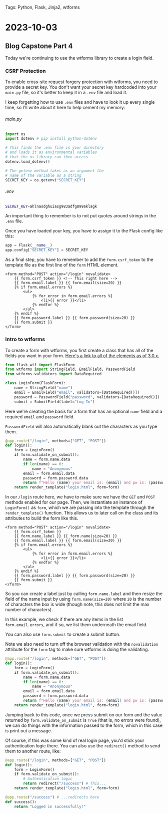 Tags: Python, Flask, Jinja2, wtforms

# 2023-10-03

## Blog Capstone Part 4

Today we're continuing to use the wtforms library to create a login field.

### CSRF Protection

To enable cross-site request forgery protection with wtforms, you need to provide a secret key. You don't want your secret key hardcoded into your `main.py` file, so it's better to keep it in a `.env` file and load it.

I keep forgetting how to use `.env` files and have to look it up every single time, so I'll write about it here to help cement my memory:

###### main.py

```python
import os
import dotenv # pip install python-dotenv

# This finds the .env file in your directory
# and loads it as environmental variables
# that the os library can then access
dotenv.load_dotenv()

# The getenv method takes as an argument the
# name of the variable as a string
SECRET_KEY = os.getenv("SECRET_KEY")
```

###### .env

```zsh
SECRET_KEY=ahlnasdghuiasg983adfg899aklagk
```

An important thing to remember is to not put quotes around strings in the `.env` file.

Once you have loaded your key, you have to assign it to the Flask config like this:

```python
app = Flask(__name__)
app.config["SECRET_KEY"] = SECRET_KEY
```

As a final step, you have to remember to add the `form.csrf_token` to the template file as the first line of the `form` HTML element.

```jinja
<form method="POST" action="/login" novalidate>
    {{ form.csrf_token }} <!-- This right here -->
    {{ form.email.label }} {{ form.email(size=20) }}
    {% if form.email.errors %}
        <ul>
            {% for error in form.email.errors %}
                <li>{{ error }}</li>
            {% endfor %}
        </ul>
    {% endif %}
    {{ form.password.label }} {{ form.password(size=20) }}
    {{ form.submit }}
</form>
```

### Intro to wtforms

To create a form with wtforms, you first create a class that has all of the fields you want in your form. [Here's a link to all of the elements as of 3.0.x.](https://wtforms.readthedocs.io/en/3.0.x/fields/#basic-fields)

```python
from flask_wtf import FlaskForm
from wtforms import StringField, EmailField, PasswordField
from wtforms.validators import DataRequired

class LoginForm(FlaskForm):
    name = StringField("name")
    email = EmailField("email", validators=[DataRequired()])
    password = PasswordField("password", validators=[DataRequired()])
    submit = SubmitField(label="Log In")
```

Here we're creating the basis for a form that has an optional `name` field and a required `email` and `password` field.

`PasswordField` will also automatically blank out the characters as you type them.

```python
@app.route("/login", methods=["GET", "POST"])
def login():
    form = LoginForm()
    if form.validate_on_submit():
        name = form.name.data
        if len(name) == 0:
            name = "Anonymous"
        email = form.email.data
        password = form.password.data
        return f"Hello {name} your email is: {email} and pw is: {password}"
    return render_template("login.html", form=form)
```

In our `/login` route here, we have to make sure we have the `GET` and `POST` methods enabled for our page. Then, we instantiate an instance of `LoginForm()` as `form`, which we are passing into the template through the `render_template()` function. This allows us to later call on the class and its attributes to build the form like this.

```jinja
<form method="POST" action="/login" novalidate>
    {{ form.csrf_token }}
    {{ form.name.label }} {{ form.name(size=20) }}
    {{ form.email.label }} {{ form.email(size=20) }}
    {% if form.email.errors %}
        <ul>
            {% for error in form.email.errors %}
                <li>{{ error }}</li>
            {% endfor %}
        </ul>
    {% endif %}
    {{ form.password.label }} {{ form.password(size=20) }}
    {{ form.submit }}
</form>
```

So you can create a label just by calling `form.name.label` and then resize the field of the name input by using `form.name(size=20)` where `20` is the number of characters the box is wide (though note, this does not limit the max number of characters).

In this example, we check if there are any items in the list `form.email.errors`, and if so, we list them underneath the email field.

You can also use `form.submit` to create a submit button.

Note we also need to turn off the browser validation with the `novalidation` attribute for the `form` tag to make sure wtforms is doing the validating.

```python
@app.route("/login", methods=["GET", "POST"])
def login():
    form = LoginForm()
    if form.validate_on_submit():
        name = form.name.data
        if len(name) == 0:
            name = "Anonymous"
        email = form.email.data
        password = form.password.data
        return f"Hello {name} your email is: {email} and pw is: {password}"
    return render_template("login.html", form=form)
```

Jumping back to this code, once we press submit on our form and the value returned by `form.validate_on_submit` is `True` (that is, no errors were found), we can do things with the information passed to the form, which in this case is print out a message.

Of course, if this was some kind of real login page, you'd stick your authentication logic there. You can also use the `redirect()` method to send them to another route, like:

```python
@app.route("/login", methods=["GET", "POST"])
def login():
    form = LoginForm()
    if form.validate_on_submit():
        # Authentication logic
        return redirect("/success") # This...
    return render_template("login.html", form=form)

@app.route("/success") # ...redirects here
def success():
    return "Logged in successfully!"
```
